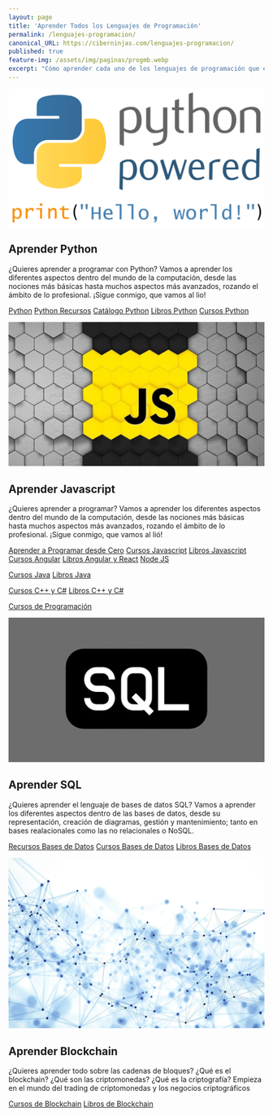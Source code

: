 ```yaml
---
layout: page
title: 'Aprender Todos los Lenguajes de Programación'
permalink: /lenguajes-programacion/
canonical_URL: https://ciberninjas.com/lenguajes-programacion/
published: true
feature-img: /assets/img/paginas/progmb.webp
excerpt: "Cómo aprender cada uno de los lenguajes de programación que existen ¡Entra y conviértete en un auténtico ciberninja!"
---
```


<!-- CAJA 1 PROGRAMACION-->
<div class="feature__wrapper">
<div class="feature__item--left">
    <div class="archive__item">
        <div class="archive__item-teaser">
            <a href="/python/" title="Cómo aprender a programar en Python desde cero para principiantes y recursos para programadores y desarrolladores web"><img src="/assets/img/paginas/python-by-photoartmedia-dbmejle.webp" alt="Aprende a programar a Python y todo lo que debes conocer para comenzar a ser un programador profesional"></a>
        </div>
        <div class="archive__item-body">
            <h2 class="archive__item-title">Aprender Python</h2>
            <div class="archive__item-excerpt">
                <p>¿Quieres aprender a programar con Python? Vamos a aprender los diferentes aspectos dentro del mundo de la computación, desde las nociones más básicas hasta muchos aspectos más avanzados, rozando el ámbito de lo profesional. ¡Sigue conmigo, que vamos al lio!</p>
            </div>
            <p><a href="/python/" title="Cómo aprender Python desde cero para principiantes y recursos para programadores y desarrolladores web" class="btn btn--inverse btn--large">Python</a> <a href="/python-recursos/" title="Encuentra recursos de Python" class="btn btn--inverse btn--large">Python Recursos</a> <a href="/python-recursos/" title="Compra Los Más Brillantes libros en PDF y Ebook de Python" class="btn btn--inverse btn--large">Catálogo Python</a> <a href="https://ouo.io/HzZZJA" title="Los Mejores Libros en PDF de Python" class="btn btn--inverse btn--large">Libros Python</a> <a href="https://ouo.io/CNr4s3" title="Encuentra recursos de Python" class="btn btn--inverse btn--large">Cursos Python</a></p>
        </div>
    </div>
</div>
</div>
<!-- CAJA 2 - JAVASCRIPT -->
<div class="feature__wrapper">
<div class="feature__item--left">
    <div class="archive__item">
        <div class="archive__item-teaser">
            <a href="/javascript/" title="Aprende a programar Javascript y todo lo que debes conocer para comenzar a ser un programador profesional"><img src="/assets/img/wallpaper/javascript/javascript-colmena.webp" alt="Aprende a programar Javascript y todo lo que debes conocer para comenzar a ser un programador profesional"></a>
        </div>
        <div class="archive__item-body">
            <h2 class="archive__item-title">Aprender Javascript</h2>
            <div class="archive__item-excerpt">
                <p>¿Quieres aprender a programar? Vamos a aprender los diferentes aspectos dentro del mundo de la computación, desde las nociones más básicas hasta muchos aspectos más avanzados, rozando el ámbito de lo profesional. ¡Sigue conmigo, que vamos al lió!</p>
            </div>
            <p><a href="/programar/" title="Las noticias en directo sobre desarrolladores web y programación y diseño gráfico y videojuegos" class="btn btn--inverse btn--large">Aprender a Programar desde Cero</a> <a href="https://ouo.io/dWJ0C8" title="Cursos para aprender Javascript desde cero para principiantes y otras páginas sobre Javascript" class="btn btn--inverse btn--large">Cursos Javascript</a> <a href="https://ouo.io/dYJQyq" title="Libros en PDF para aprender Javascript desde cero para principiantes y otros recursos de Javascript" class="btn btn--inverse btn--large">Libros Javascript</a> <a href="https://ouo.io/fuXc7z" title="Cursos para aprender Angular, React y Vue desde cero para principiantes y otras páginas sobre Javascript" class="btn btn--inverse btn--large">Cursos Angular</a> <a href="https://ouo.io/V7emjN" title="Libros en PDF para aprender Angular, React y Vue desde cero para principiantes y otros recursos de Javascript" class="btn btn--inverse btn--large">Libros Angular y React</a> <a href="/nodejs/" title="Aprender a utilizar NodeJS y los mejores tutoriales para su uso" class="btn btn--inverse btn--large">Node JS</a></p>
        </div>
    </div>
</div>
</div>
<!-- PANEL DE LENGUAJES DE PROGRAMACION SIN CASILLERO AUN -->
<p><a href="https://ouo.io/YIo7Mfg" title="Cursos para aprender Java desde cero para principiantes y otras páginas sobre Java" class="btn btn--inverse btn--large">Cursos Java</a> <a href="https://ouo.io/lK8mGR" title="Libros en PDF para aprender Java desde cero para principiantes y otros recursos de Java" class="btn btn--inverse btn--large">Libros Java</a></p>
<p><a href="https://ouo.io/0zOIkn" title="Cursos para aprender C++ desde cero para principiantes y otras páginas sobre Java" class="btn btn--inverse btn--large">Cursos C++ y C#</a> <a href="https://ouo.io/HssG7FZ" title="Libros en PDF para aprender C++ desde cero para principiantes y otros recursos de Java" class="btn btn--inverse btn--large">Libros C++ y C#</a></p>
<p><a href="https://ouo.io/5gtlMr" title="Cursos de Udemy Gratis por Navidad" class="btn btn--inverse btn--large">Cursos de Programación</a></p>
<!-- CAJA 3 - SQL -->
<div class="feature__wrapper">
<div class="feature__item--left">
    <div class="archive__item">
        <div class="archive__item-teaser">
            <a href="/bases-datos-recursos/" title="Aprende el lenguaje de bases de datos SQL y todo lo que debes conocer para comenzar a ser un programador profesional"><img src="/assets/img/lenguajes_y_mas_1280x720/sql-logo-fake.webp" alt="Aprende el lenguaje de bases de datos SQL y todo lo que debes conocer para comenzar a ser un programador profesional"></a>
        </div>
        <div class="archive__item-body">
            <h2 class="archive__item-title">Aprender SQL</h2>
            <div class="archive__item-excerpt">
                <p>¿Quieres aprender el lenguaje de bases de datos SQL? Vamos a aprender los diferentes aspectos dentro de las bases de datos, desde su representación, creación de diagramas, gestión y mantenimiento; tanto en bases realacionales como las no relacionales o NoSQL.</p>
            </div>
            <p><a href="/bases-datos-recursos/" title="Los mejores artículos y enlaces sobre bases de datos de 2020" class="btn btn--inverse btn--large">Recursos Bases de Datos</a> <a href="https://ouo.io/3i2Ewv" title="Cursos para aprender Bases de Datos SQL desde cero para principiantes y otras páginas sobre bases de datos" class="btn btn--inverse btn--large">Cursos Bases de Datos</a> <a href="https://ouo.io/knn0L7" title="Libros en PDF para aprender bases de datos SQL desde cero para principiantes y otros recursos de bases de datos" class="btn btn--inverse btn--large">Libros Bases de Datos</a></p>
        </div>
    </div>
</div>
</div>
<!-- CAJA 3 - Blockchain -->
<div class="feature__wrapper">
<div class="feature__item--left">
    <div class="archive__item">
        <div class="archive__item-teaser">
            <a href="/bases-datos-recursos/" title="Aprende Blockchain y todo lo que debes conocer para comenzar a ser un programador profesional"><img src="/assets/img/paginas/blockchain-red.webp" alt="Aprende Blockchain y todo lo que debes conocer para comenzar a ser un programador profesional"></a>
        </div>
        <div class="archive__item-body">
            <h2 class="archive__item-title">Aprender Blockchain</h2>
            <div class="archive__item-excerpt">
                <p>¿Quieres aprender todo sobre las cadenas de bloques? ¿Qué es el blockchain? ¿Qué son las criptomonedas? ¿Qué es la criptografía? Empieza en el mundo del trading de criptomonedas y los negocios criptográficos</p>
            </div>
            <p><a href="https://ouo.io/Z20BtL" title="Cursos para aprender blockchain y todo sobre las criptomonedas desde cero para principiantes y otros recursos de bases de datos" class="btn btn--inverse btn--large">Cursos de Blockchain</a> <a href="https://ouo.io/kUPZSo" title="Libros en PDF para aprender blockchain y todo sobre las criptomonedas desde cero para principiantes y otros recursos de bases de datos" class="btn btn--inverse btn--large">Libros de Blockchain</a></p>
        </div>
    </div>
</div>
</div>
